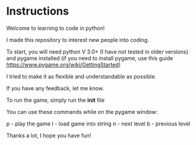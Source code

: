 # Instructions

Welcome to learning to code in python!

I made this repository to interest new people into coding.

To start, you will need python V 3.0+ (I have not tested in older versions) and pygame installed
(if you need to install pygame, use this guide https://www.pygame.org/wiki/GettingStarted)

I tried to make it as flexible and understandable as possible.

If you have any feedback, let me know.

To run the game, simply run the __init__ file

You can use these commands while on the pygame window:

 p - play the game
 l - load game into string
 n - next level
 b - previous level

Thanks a lot, I hope you have fun!

